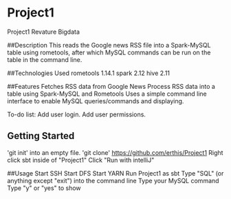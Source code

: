 # Project1
Project1 Revature Bigdata

##Description
This reads the Google news RSS file into a Spark-MySQL table using rometools, after which MySQL commands can be run on the table in the command line.

##Technologies Used
rometools 1.14.1
spark 2.12
hive 2.11

##Features
Fetches RSS data from Google News
Process RSS data into a table using Spark-MySQL and Rometools
Uses a simple command line interface to enable MySQL queries/commands and displaying.

To-do list:
Add user login.
Add user permissions.

## Getting Started
'git init' into an empty file.
'git clone' https://github.com/erthis/Project1
Right click sbt inside of "Project1"
Click "Run with intelliJ"

##Usage
Start SSH
Start DFS
Start YARN
Run Project1 as sbt
Type "SQL" (or anything except "exit") into the command line
Type your MySQL command
Type "y" or "yes" to show

